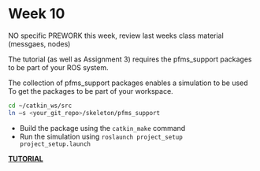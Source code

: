 Week 10
=========================

NO specific PREWORK this week, review last weeks class material (messgaes, nodes)

The tutorial (as well as Assignment 3) requires the pfms_support packages to be part of your ROS system. 

The collection of pfms_support packages enables a simulation to be used
To get the packages to be part of your workspace. 

```bash
cd ~/catkin_ws/src 
ln –s <your_git_repo>/skeleton/pfms_support 
```

* Build the package using the `catkin_make` command
* Run the simulation using `roslaunch project_setup project_setup.launch`

**[TUTORIAL](./TUTORIAL.md)**



